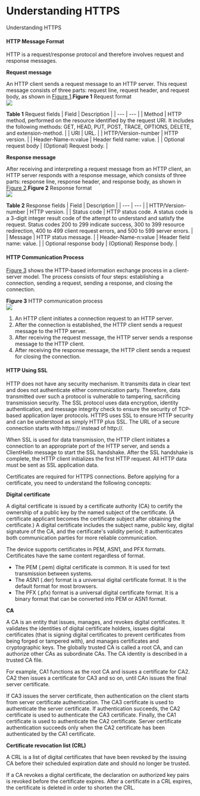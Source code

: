 Understanding HTTPS
===================

Understanding HTTPS

#### HTTP Message Format

HTTP is a request/response protocol and therefore involves request and response messages.

**Request message**

An HTTP client sends a request message to an HTTP server. This request message consists of three parts: request line, request header, and request body, as shown in [Figure 1](#EN-US_CONCEPT_0000001513159906__fig1527916543403).**Figure 1** Request format  
![](figure/en-us_image_0000001564120001.png)

**Table 1** Request fields
| Field | Description |
| --- | --- |
| Method | HTTP method, performed on the resource identified by the request URI. It includes the following methods: GET, HEAD, PUT, POST, TRACE, OPTIONS, DELETE, and extension-method. |
| URI | URL. |
| HTTP/Version-number | HTTP version. |
| Header-Name-n:value | Header field name: value. |
| Optional request body | (Optional) Request body. |


**Response message**

After receiving and interpreting a request message from an HTTP client, an HTTP server responds with a response message, which consists of three parts: response line, response header, and response body, as shown in [Figure 2](#EN-US_CONCEPT_0000001513159906__fig20271143716416).**Figure 2** Response format  
![](figure/en-us_image_0000001512840362.png)

**Table 2** Response fields
| Field | Description |
| --- | --- |
| HTTP/Version-number | HTTP version. |
| Status code | HTTP status code.  A status code is a 3-digit integer result code of the attempt to understand and satisfy the request. Status codes 200 to 299 indicate success, 300 to 399 resource redirection, 400 to 499 client request errors, and 500 to 599 server errors. |
| Message | HTTP status message. |
| Header-Name-n:value | Header field name: value. |
| Optional response body | (Optional) Response body. |




#### HTTP Communication Process

[Figure 3](#EN-US_CONCEPT_0000001513159906__fig1157219502582) shows the HTTP-based information exchange process in a client-server model. The process consists of four steps: establishing a connection, sending a request, sending a response, and closing the connection.

**Figure 3** HTTP communication process  
![](figure/en-us_image_0000001563760265.png)

1. An HTTP client initiates a connection request to an HTTP server.
2. After the connection is established, the HTTP client sends a request message to the HTTP server.
3. After receiving the request message, the HTTP server sends a response message to the HTTP client.
4. After receiving the response message, the HTTP client sends a request for closing the connection.

#### HTTP Using SSL

HTTP does not have any security mechanism. It transmits data in clear text and does not authenticate either communication party. Therefore, data transmitted over such a protocol is vulnerable to tampering, sacrificing transmission security. The SSL protocol uses data encryption, identity authentication, and message integrity check to ensure the security of TCP-based application layer protocols. HTTPS uses SSL to ensure HTTP security and can be understood as simply HTTP plus SSL. The URL of a secure connection starts with https:// instead of http://.

When SSL is used for data transmission, the HTTP client initiates a connection to an appropriate port of the HTTP server, and sends a ClientHello message to start the SSL handshake. After the SSL handshake is complete, the HTTP client initializes the first HTTP request. All HTTP data must be sent as SSL application data.

Certificates are required for HTTPS connections. Before applying for a certificate, you need to understand the following concepts:

**Digital certificate**

A digital certificate is issued by a certificate authority (CA) to certify the ownership of a public key by the named subject of the certificate. (A certificate applicant becomes the certificate subject after obtaining the certificate.) A digital certificate includes the subject name, public key, digital signature of the CA, and the certificate's validity period; it authenticates both communication parties for more reliable communication.

The device supports certificates in PEM, ASN1, and PFX formats. Certificates have the same content regardless of format.

* The PEM (.pem) digital certificate is common. It is used for text transmission between systems.
* The ASN1 (.der) format is a universal digital certificate format. It is the default format for most browsers.
* The PFX (.pfx) format is a universal digital certificate format. It is a binary format that can be converted into PEM or ASN1 format.

**CA**

A CA is an entity that issues, manages, and revokes digital certificates. It validates the identities of digital certificate holders, issues digital certificates (that is signing digital certificates to prevent certificates from being forged or tampered with), and manages certificates and cryptographic keys. The globally trusted CA is called a root CA, and can authorize other CAs as subordinate CAs. The CA identity is described in a trusted CA file.

For example, CA1 functions as the root CA and issues a certificate for CA2. CA2 then issues a certificate for CA3 and so on, until CAn issues the final server certificate.

If CA3 issues the server certificate, then authentication on the client starts from server certificate authentication. The CA3 certificate is used to authenticate the server certificate. If authentication succeeds, the CA2 certificate is used to authenticate the CA3 certificate. Finally, the CA1 certificate is used to authenticate the CA2 certificate. Server certificate authentication succeeds only when the CA2 certificate has been authenticated by the CA1 certificate.

**Certificate revocation list (CRL)**

A CRL is a list of digital certificates that have been revoked by the issuing CA before their scheduled expiration date and should no longer be trusted.

If a CA revokes a digital certificate, the declaration on authorized key pairs is revoked before the certificate expires. After a certificate in a CRL expires, the certificate is deleted in order to shorten the CRL.